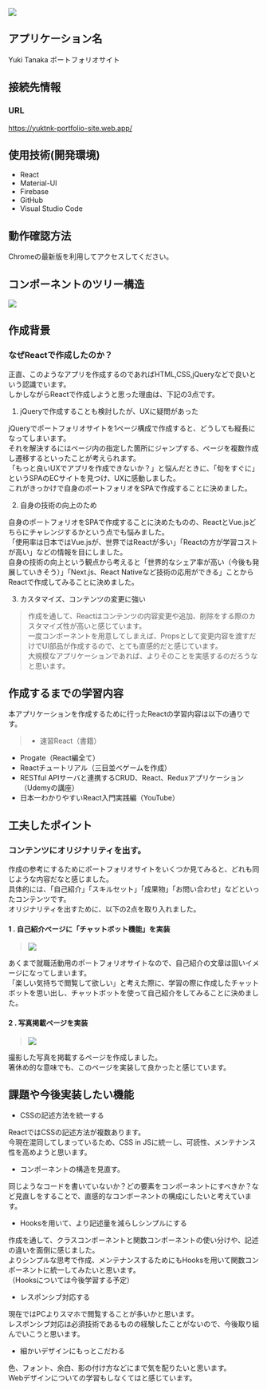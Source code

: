 ![](-kflt5lls.jpg)
## アプリケーション名

Yuki Tanaka ポートフォリオサイト

## 接続先情報

### URL

https://yuktnk-portfolio-site.web.app/
 

## 使用技術(開発環境)

- React
- Material-UI
- Firebase
- GitHub
- Visual Studio Code  

## 動作確認方法

Chromeの最新版を利用してアクセスしてください。

## コンポーネントのツリー構造
![](-kfm5hz6y.png)


## 作成背景

### なぜReactで作成したのか？
正直、このようなアプリを作成するのであればHTML,CSS,jQueryなどで良いという認識でいます。  
しかしながらReactで作成しようと思った理由は、下記の3点です。


1. jQueryで作成することも検討したが、UXに疑問があった

>
jQueryでポートフォリオサイトを1ページ構成で作成すると、どうしても縦長になってしまいます。  
それを解決するにはページ内の指定した箇所にジャンプする、ページを複数作成し遷移するといったことが考えられます。  
「もっと良いUXでアプリを作成できないか？」と悩んだときに、「旬をすぐに」というSPAのECサイトを見つけ、UXに感動しました。  
これがきっかけで自身のポートフォリオをSPAで作成することに決めました。


2. 自身の技術の向上のため

>  
自身のポートフォリオをSPAで作成することに決めたものの、ReactとVue.jsどちらにチャレンジするかという点でも悩みました。  
「使用率は日本ではVue.jsが、世界ではReactが多い」「Reactの方が学習コストが高い」などの情報を目にしました。  
自身の技術の向上という観点から考えると「世界的なシェア率が高い（今後も発展していきそう）」「Next.js、React Nativeなど技術の応用ができる」ことからReactで作成してみることに決めました。


3. カスタマイズ、コンテンツの変更に強い

> 作成を通して、Reactはコンテンツの内容変更や追加、削除をする際のカスタマイズ性が高いと感じています。  
一度コンポーネントを用意してしまえば、Propsとして変更内容を渡すだけでUI部品が作成するので、とても直感的だと感じています。  
大規模なアプリケーションであれば、よりそのことを実感するのだろうなと思います。





## 作成するまでの学習内容
本アプリケーションを作成するために行ったReactの学習内容は以下の通りです。  
>- 速習React（書籍）
- Progate（React編全て）
- Reactチュートリアル（三目並べゲームを作成）
- RESTful APIサーバと連携するCRUD、React、Reduxアプリケーション（Udemyの講座）
- 日本一わかりやすいReact入門実践編（YouTube）




## 工夫したポイント

###  コンテンツにオリジナリティを出す。
作成の参考にするためにポートフォリオサイトをいくつか見てみると、どれも同じような内容だなと感じました。  
具体的には、「自己紹介」「スキルセット」「成果物」「お問い合わせ」などといったコンテンツです。  
オリジナリティを出すために、以下の2点を取り入れました。  

#### 1 . 自己紹介ページに「チャットボット機能」を実装

>![](-kflt5zc3.jpg)
>
あくまで就職活動用のポートフォリオサイトなので、自己紹介の文章は固いイメージになってしまいます。  
「楽しい気持ちで閲覧して欲しい」と考えた際に、学習の際に作成したチャットボットを思い出し、チャットボットを使って自己紹介をしてみることに決めました。  

#### 2 . 写真掲載ページを実装

>![](photos-kflt6fa4.jpg)
>
撮影した写真を掲載するページを作成しました。  
箸休め的な意味でも、このページを実装して良かったと感じています。


## 課題や今後実装したい機能
- CSSの記述方法を統一する

>
ReactではCSSの記述方法が複数あります。  
今現在混同してしまっているため、CSS in JSに統一し、可読性、メンテナンス性を高めようと思います。

- コンポーネントの構造を見直す。

>
同じようなコードを書いていないか？どの要素をコンポーネントにすべきか？など見直しをすることで、直感的なコンポーネントの構成にしたいと考えています。


- Hooksを用いて、より記述量を減らしシンプルにする

>
作成を通して、クラスコンポーネントと関数コンポーネントの使い分けや、記述の違いを面倒に感じました。  
よりシンプルな思考で作成、メンテナンスするためにもHooksを用いて関数コンポーネントに統一してみたいと思います。  
（Hooksについては今後学習する予定）

- レスポンシブ対応する

>
現在ではPCよりスマホで閲覧することが多いかと思います。  
レスポンシブ対応は必須技術であるものの経験したことがないので、今後取り組んでいこうと思います。

- 細かいデザインにもっとこだわる

>
色、フォント、余白、影の付け方などにまで気を配りたいと思います。  
Webデザインについての学習もしなくてはと感じています。
